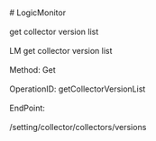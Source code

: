<br>#     LogicMonitor</br>
<br>get collector version list</br>
<br>LM get collector version list</br>
<br>Method: Get</br>
<br>OperationID: getCollectorVersionList</br>
<br>EndPoint:</br>
<br>/setting/collector/collectors/versions</br>
